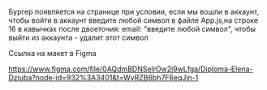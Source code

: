 Бургер появляется на странице при условии, если мы вошли в аккаунт, чтобы войти в аккаунт введите любой символ в файле App.js,на строке 16 в кавычках после двоеточия:  email: "введите любой символ", чтобы выйти из аккаунта - удалит этот символ


Cсылка на макет в Figma

https://www.figma.com/file/0AQdmBDNSelrOw2i9wLfga/Diploma-Elena-Dziuba?node-id=932%3A3401&t=WyRZB6bh7F6eqJin-1